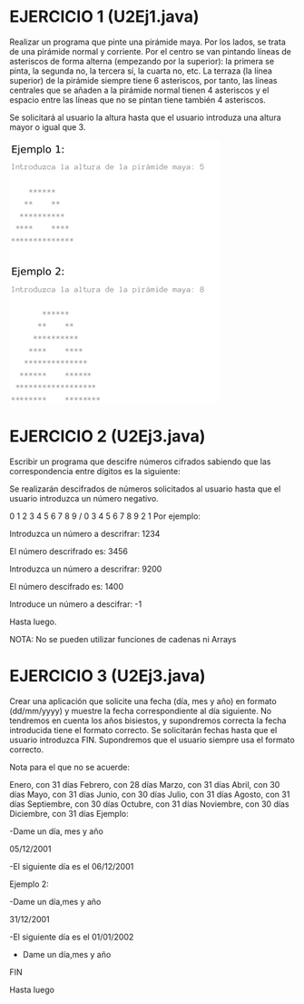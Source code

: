 # EJERCICIO 1 (U2Ej1.java)

Realizar un programa que pinte una pirámide maya. Por los lados, se trata de una pirámide normal y corriente. Por el centro se van pintando líneas de asteriscos de forma alterna (empezando por la superior): la primera se pinta, la segunda no, la tercera sí, la cuarta no, etc. La terraza (la línea superior)  de la pirámide siempre tiene 6 asteriscos, por tanto, las líneas centrales que se añaden a la pirámide normal tienen 4 asteriscos y el espacio entre las líneas que no se pintan tiene también 4 asteriscos.

Se solicitará al usuario la altura hasta que el usuario introduza una altura mayor o igual que 3.

![piramide](./img/ej1_u2.png)

# EJERCICIO 2 (U2Ej3.java)

Escribir un programa que descifre números cifrados sabiendo que las correspondencia entre dígitos es la siguiente:

Se realizarán descifrados de números solicitados al usuario hasta que el usuario introduzca un número negativo.

0	1	2	3	4	5	6	7	8	9 /
0	3	4	5	6	7	8	9	2	1
Por ejemplo:

Introduzca un número a descrifrar: 1234

El número descrifrado es: 3456

Introduzca un número a descrifrar: 9200

El número descifrado es: 1400

Introduce un número a descifrar: -1

Hasta luego.

NOTA: No se pueden utilizar funciones de cadenas ni Arrays

# EJERCICIO 3 (U2Ej3.java)

Crear una aplicación que solicite una fecha (día, mes y año) en formato (dd/mm/yyyy) y muestre la fecha correspondiente al día siguiente. No tendremos en cuenta los años bisiestos, y supondremos correcta la fecha introducida tiene el formato correcto. Se solicitarán fechas hasta que el usuario introduzca FIN. Supondremos que el usuario siempre usa el formato correcto.

Nota para el que no se acuerde:

Enero, con 31 días
Febrero, con 28 días
Marzo, con 31 días
Abril, con 30 días
Mayo, con 31 días
Junio, con 30 días
Julio, con 31 días
Agosto, con 31 días
Septiembre, con 30 días
Octubre, con 31 días
Noviembre, con 30 días
Diciembre, con 31 días
Ejemplo:

-Dame un día, mes y año

05/12/2001

-El siguiente día es el 06/12/2001

Ejemplo 2:

-Dame un día,mes y año

31/12/2001

-El siguiente día es el 01/01/2002

- Dame un día,mes y año

FIN

Hasta luego